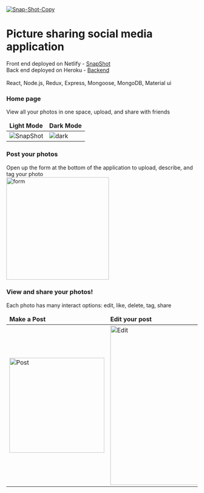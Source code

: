 <a href="https://snap-shot.netlify.app/"><img src="https://i.ibb.co/QCbjDVW/Snap-Shot-Copy.png" alt="Snap-Shot-Copy" border="0"></a>
# Picture sharing social media application

Front end deployed on Netlify - [SnapShot](https://snap-shot.netlify.app/)</br>
Back end deployed on Heroku - [Backend](https://snapshot-space.herokuapp.com/)
<br/></br>
React, Node.js, Redux, Express, Mongoose, MongoDB, Material ui</br>

### Home page
View all your photos in one space, upload, and share with friends
<table>
	<thead>
		<td>
			<b>Light Mode</b>
		</td>
		<td>
			<b>Dark Mode</b>
		</td>
	</thead>
	<tr>
		<td>
			<img src="https://i.ibb.co/RpGdSxG/SnapShot.png" alt="SnapShot" border="0">
		</td>
		<td>
			<img src="https://i.ibb.co/TwvSsQp/dark.png" alt="dark" border="0">
		</td>
	</tr>
</table>

### Post your photos
Open up the form at the bottom of the application to upload, describe, and tag your photo<br/>
<img src="https://i.ibb.co/Ssxv17k/form.png" alt="form" border="0" width="270px">

### View and share your photos!
Each photo has many interact options: edit, like, delete, tag, share
<table>
	<thead>
		<td>
			<b>Make a Post</b>
		</td>
		<td>
			<b>Edit your post</b>
		</td>
	</thead>
	<tr>
		<td>
      <img src="https://i.ibb.co/yQPCDGx/Post.png" alt="Post" border="0" width="250px">
		</td>
		<td>
      <img src="https://i.ibb.co/xM8M6bG/Edit.png" alt="Edit"  border="0" width="270px" height="420px">
		</td>
	</tr>
</table>



